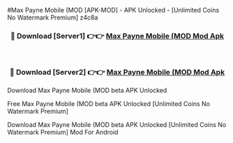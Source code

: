 #Max Payne Mobile (MOD [APK-MOD] - APK Unlocked - [Unlimited Coins No Watermark Premium] z4c8a



<div align="center">

<h3>🔴 Download [Server1] 👉👉 <a href="https://momento.my/?title=Max_Payne_Mobile_(MOD">Max Payne Mobile (MOD Mod Apk</a></h3><br>

<h3>🔴 Download [Server2] 👉👉 <a href="https://momento.my/?title=Max_Payne_Mobile_(MOD">Max Payne Mobile (MOD Mod Apk</a></h3>
</div>



Download Max Payne Mobile (MOD beta APK Unlocked

Free Max Payne Mobile (MOD beta APK Unlocked [Unlimited Coins No Watermark Premium]

Download Max Payne Mobile (MOD beta APK Unlocked [Unlimited Coins No Watermark Premium] Mod For Android
